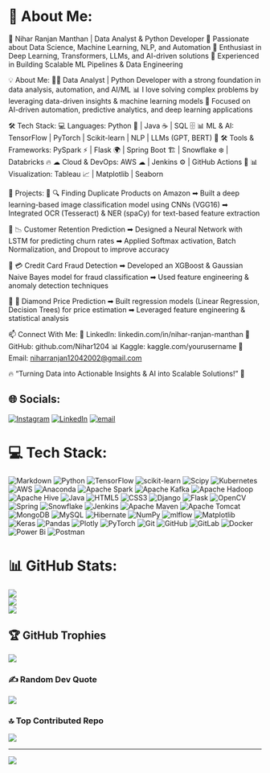 # 💫 About Me:
🚀 Nihar Ranjan Manthan | Data Analyst & Python Developer
🔹 Passionate about Data Science, Machine Learning, NLP, and Automation
🔹 Enthusiast in Deep Learning, Transformers, LLMs, and AI-driven solutions
🔹 Experienced in Building Scalable ML Pipelines & Data Engineering

💡 About Me:
👨‍💻 Data Analyst | Python Developer with a strong foundation in data analysis, automation, and AI/ML
📊 I love solving complex problems by leveraging data-driven insights & machine learning models
📌 Focused on AI-driven automation, predictive analytics, and deep learning applications

🛠 Tech Stack:
💻 Languages: Python 🐍 | Java ☕ | SQL 🗄
📊 ML & AI: TensorFlow | PyTorch | Scikit-learn | NLP | LLMs (GPT, BERT) 🤖
🛠 Tools & Frameworks: PySpark ⚡ | Flask 🌍 | Spring Boot 🏗 | Snowflake ❄ | Databricks 🔥
☁ Cloud & DevOps: AWS ☁ | Jenkins ⚙ | GitHub Actions 🚀
📊 Visualization: Tableau 📈 | Matplotlib | Seaborn

🚀 Projects:
📌 🔍 Finding Duplicate Products on Amazon
➡ Built a deep learning-based image classification model using CNNs (VGG16)
➡ Integrated OCR (Tesseract) & NER (spaCy) for text-based feature extraction

📌 📉 Customer Retention Prediction
➡ Designed a Neural Network with LSTM for predicting churn rates
➡ Applied Softmax activation, Batch Normalization, and Dropout to improve accuracy

📌 💳 Credit Card Fraud Detection
➡ Developed an XGBoost & Gaussian Naive Bayes model for fraud classification
➡ Used feature engineering & anomaly detection techniques

📌 💎 Diamond Price Prediction
➡ Built regression models (Linear Regression, Decision Trees) for price estimation
➡ Leveraged feature engineering & statistical analysis

📫 Connect With Me:
🔗 LinkedIn: linkedin.com/in/nihar-ranjan-manthan
🐙 GitHub: github.com/Nihar1204
📊 Kaggle: kaggle.com/yourusername
📩 Email: niharranjan12042002@gmail.com

🔥 “Turning Data into Actionable Insights & AI into Scalable Solutions!” 🚀




## 🌐 Socials:
[![Instagram](https://img.shields.io/badge/Instagram-%23E4405F.svg?logo=Instagram&logoColor=white)](https://instagram.com/niharranjan01) [![LinkedIn](https://img.shields.io/badge/LinkedIn-%230077B5.svg?logo=linkedin&logoColor=white)](https://linkedin.com/in/nihar-ranjan-manthan-4a0389216//) [![email](https://img.shields.io/badge/Email-D14836?logo=gmail&logoColor=white)](mailto:niharranjan12042002@gmail.com ) 

# 💻 Tech Stack:
![Markdown](https://img.shields.io/badge/markdown-%23000000.svg?style=for-the-badge&logo=markdown&logoColor=white) ![Python](https://img.shields.io/badge/python-3670A0?style=for-the-badge&logo=python&logoColor=ffdd54) ![TensorFlow](https://img.shields.io/badge/TensorFlow-%23FF6F00.svg?style=for-the-badge&logo=TensorFlow&logoColor=white) ![scikit-learn](https://img.shields.io/badge/scikit--learn-%23F7931E.svg?style=for-the-badge&logo=scikit-learn&logoColor=white) ![Scipy](https://img.shields.io/badge/SciPy-%230C55A5.svg?style=for-the-badge&logo=scipy&logoColor=%white) ![Kubernetes](https://img.shields.io/badge/kubernetes-%23326ce5.svg?style=for-the-badge&logo=kubernetes&logoColor=white) ![AWS](https://img.shields.io/badge/AWS-%23FF9900.svg?style=for-the-badge&logo=amazon-aws&logoColor=white) ![Anaconda](https://img.shields.io/badge/Anaconda-%2344A833.svg?style=for-the-badge&logo=anaconda&logoColor=white) ![Apache Spark](https://img.shields.io/badge/Apache%20Spark-FDEE21?style=for-the-badge&logo=apachespark&logoColor=black) ![Apache Kafka](https://img.shields.io/badge/Apache%20Kafka-000?style=for-the-badge&logo=apachekafka) ![Apache Hadoop](https://img.shields.io/badge/Apache%20Hadoop-66CCFF?style=for-the-badge&logo=apachehadoop&logoColor=black) ![Apache Hive](https://img.shields.io/badge/Apache%20Hive-FDEE21?style=for-the-badge&logo=apachehive&logoColor=black) ![Java](https://img.shields.io/badge/java-%23ED8B00.svg?style=for-the-badge&logo=openjdk&logoColor=white) ![HTML5](https://img.shields.io/badge/html5-%23E34F26.svg?style=for-the-badge&logo=html5&logoColor=white) ![CSS3](https://img.shields.io/badge/css3-%231572B6.svg?style=for-the-badge&logo=css3&logoColor=white) ![Django](https://img.shields.io/badge/django-%23092E20.svg?style=for-the-badge&logo=django&logoColor=white) ![Flask](https://img.shields.io/badge/flask-%23000.svg?style=for-the-badge&logo=flask&logoColor=white) ![OpenCV](https://img.shields.io/badge/opencv-%23white.svg?style=for-the-badge&logo=opencv&logoColor=white) ![Spring](https://img.shields.io/badge/spring-%236DB33F.svg?style=for-the-badge&logo=spring&logoColor=white) ![Snowflake](https://img.shields.io/badge/snowflake-%2329B5E8.svg?style=for-the-badge&logo=snowflake&logoColor=white) ![Jenkins](https://img.shields.io/badge/jenkins-%232C5263.svg?style=for-the-badge&logo=jenkins&logoColor=white) ![Apache Maven](https://img.shields.io/badge/Apache%20Maven-C71A36?style=for-the-badge&logo=Apache%20Maven&logoColor=white) ![Apache Tomcat](https://img.shields.io/badge/apache%20tomcat-%23F8DC75.svg?style=for-the-badge&logo=apache-tomcat&logoColor=black) ![MongoDB](https://img.shields.io/badge/MongoDB-%234ea94b.svg?style=for-the-badge&logo=mongodb&logoColor=white) ![MySQL](https://img.shields.io/badge/mysql-4479A1.svg?style=for-the-badge&logo=mysql&logoColor=white) ![Hibernate](https://img.shields.io/badge/Hibernate-59666C?style=for-the-badge&logo=Hibernate&logoColor=white) ![NumPy](https://img.shields.io/badge/numpy-%23013243.svg?style=for-the-badge&logo=numpy&logoColor=white) ![mlflow](https://img.shields.io/badge/mlflow-%23d9ead3.svg?style=for-the-badge&logo=numpy&logoColor=blue) ![Matplotlib](https://img.shields.io/badge/Matplotlib-%23ffffff.svg?style=for-the-badge&logo=Matplotlib&logoColor=black) ![Keras](https://img.shields.io/badge/Keras-%23D00000.svg?style=for-the-badge&logo=Keras&logoColor=white) ![Pandas](https://img.shields.io/badge/pandas-%23150458.svg?style=for-the-badge&logo=pandas&logoColor=white) ![Plotly](https://img.shields.io/badge/Plotly-%233F4F75.svg?style=for-the-badge&logo=plotly&logoColor=white) ![PyTorch](https://img.shields.io/badge/PyTorch-%23EE4C2C.svg?style=for-the-badge&logo=PyTorch&logoColor=white) ![Git](https://img.shields.io/badge/git-%23F05033.svg?style=for-the-badge&logo=git&logoColor=white) ![GitHub](https://img.shields.io/badge/github-%23121011.svg?style=for-the-badge&logo=github&logoColor=white) ![GitLab](https://img.shields.io/badge/gitlab-%23181717.svg?style=for-the-badge&logo=gitlab&logoColor=white) ![Docker](https://img.shields.io/badge/docker-%230db7ed.svg?style=for-the-badge&logo=docker&logoColor=white) ![Power Bi](https://img.shields.io/badge/power_bi-F2C811?style=for-the-badge&logo=powerbi&logoColor=black) ![Postman](https://img.shields.io/badge/Postman-FF6C37?style=for-the-badge&logo=postman&logoColor=white)
# 📊 GitHub Stats:
![](https://github-readme-stats.vercel.app/api?username=Nihar1204&theme=dark&hide_border=false&include_all_commits=true&count_private=true)<br/>
![](https://github-readme-streak-stats.herokuapp.com/?user=Nihar1204&theme=dark&hide_border=false)<br/>
![](https://github-readme-stats.vercel.app/api/top-langs/?username=Nihar1204&theme=dark&hide_border=false&include_all_commits=true&count_private=true&layout=compact)

## 🏆 GitHub Trophies
![](https://github-profile-trophy.vercel.app/?username=Nihar1204&theme=radical&no-frame=false&no-bg=false&margin-w=4)

### ✍️ Random Dev Quote
![](https://quotes-github-readme.vercel.app/api?type=horizontal&theme=radical)

### 🔝 Top Contributed Repo
![](https://github-contributor-stats.vercel.app/api?username=Nihar1204&limit=5&theme=dark&combine_all_yearly_contributions=true)

---
[![](https://visitcount.itsvg.in/api?id=Nihar1204&icon=2&color=0)](https://visitcount.itsvg.in)

<!-- Proudly created with GPRM ( https://gprm.itsvg.in ) -->
